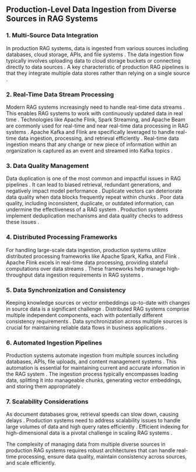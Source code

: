 
## Production-Level Data Ingestion from Diverse Sources in RAG Systems

### 1. **Multi-Source Data Integration**

In production RAG systems, data is ingested from various sources including databases, cloud storage, APIs, and file systems . The data ingestion flow typically involves uploading data to cloud storage buckets or connecting directly to data sources . A key characteristic of production RAG pipelines is that they integrate multiple data stores rather than relying on a single source .

### 2. **Real-Time Data Stream Processing**

Modern RAG systems increasingly need to handle real-time data streams . This enables RAG systems to work with continuously updated data in real time . Technologies like Apache Flink, Spark Streaming, and Apache Beam are commonly used for real-time and near real-time data processing in RAG systems . Apache Kafka and Flink are specifically leveraged to handle real-time data ingestion, processing, and retrieval efficiently . Real-time data ingestion means that any change or new piece of information within an organization is captured as an event and streamed into Kafka topics .

### 3. **Data Quality Management**

Data duplication is one of the most common and impactful issues in RAG pipelines . It can lead to biased retrieval, redundant generations, and negatively impact model performance . Duplicate vectors can deteriorate data quality when data blocks frequently repeat within chunks . Poor data quality, including inconsistent, duplicate, or outdated information, can undermine the effectiveness of a RAG system . Production systems implement deduplication mechanisms and data quality checks to address these issues .

### 4. **Distributed Processing Frameworks**

For handling large-scale data ingestion, production systems utilize distributed processing frameworks like Apache Spark, Kafka, and Flink . Apache Flink excels in real-time data processing, providing stateful computations over data streams . These frameworks help manage high-throughput data ingestion requirements in RAG systems .

### 5. **Data Synchronization and Consistency**

Keeping knowledge sources or vector embeddings up-to-date with changes in source data is a significant challenge . Distributed RAG systems comprise multiple independent components, each with potentially different consistency requirements . Data synchronization across multiple sources is crucial for maintaining reliable data flows in business applications .

### 6. **Automated Ingestion Pipelines**

Production systems automate ingestion from multiple sources including databases, APIs, file uploads, and content management systems . This automation is essential for maintaining current and accurate information in the RAG system . The ingestion process typically encompasses loading data, splitting it into manageable chunks, generating vector embeddings, and storing them appropriately .

### 7. **Scalability Considerations**

As document databases grow, retrieval speeds can slow down, causing delays . Production systems need to address scalability issues to handle large volumes of data and high query rates efficiently . Efficient indexing for high-dimensional data is a pivotal challenge in scaling RAG systems .

The complexity of managing data from multiple diverse sources in production RAG systems requires robust architectures that can handle real-time processing, ensure data quality, maintain consistency across sources, and scale efficiently.

